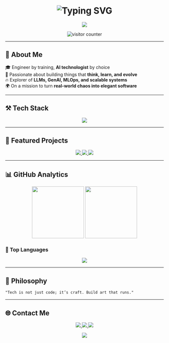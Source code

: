 <!-- Hero Section -->
<h1 align="center">
  <img src="https://readme-typing-svg.demolab.com?font=Fira+Code&weight=700&size=28&pause=1000&color=F76900&center=true&vCenter=true&width=700&lines=Hey%2C+I'm+Sayantan!;Engineer+%7C+AI+Builder+%7C+Cloud+Native+Thinker;Welcome+to+my+Digital+Universe!" alt="Typing SVG" />
</h1>

<p align="center">
  <img src="https://capsule-render.vercel.app/api?type=waving&height=200&text=Welcome%20to%20Sayantan's%20World!&fontAlign=40&fontAlignY=40&color=gradient&fontSize=40&animation=fadeIn" />
</p>

<p align="center">
  <img src="https://komarev.com/ghpvc/?username=Sayantan0008&style=for-the-badge&color=F76900&label=Profile+Views" alt="visitor counter"/>
</p>

---

## 🚀 About Me

🎓 Engineer by training, **AI technologist** by choice  
🧠 Passionate about building things that **think, learn, and evolve**  
🔥 Explorer of **LLMs, GenAI, MLOps, and scalable systems**  
🌍 On a mission to turn **real-world chaos into elegant software**

---

## ⚒️ Tech Stack

<p align="center">
  <img src="https://skillicons.dev/icons?i=python,cpp,java,js,react,flask,fastapi,nodejs,postgres,mongodb,docker,aws,linux,vscode,git,github" />
</p>

---

## 🌟 Featured Projects

<div align="center">
  
<a href="https://github.com/Sayantan0008/ai-study-buddy" target="_blank">
  <img src="https://github-readme-stats.vercel.app/api/pin/?username=Sayantan0008&repo=ai-study-buddy&theme=radical&border_color=ffa500" />
</a>

<a href="https://github.com/Sayantan0008/oncoassist" target="_blank">
  <img src="https://github-readme-stats.vercel.app/api/pin/?username=Sayantan0008&repo=oncoassist&theme=radical&border_color=ff4f93" />
</a>

<a href="https://github.com/Sayantan0008/newsbite" target="_blank">
  <img src="https://github-readme-stats.vercel.app/api/pin/?username=Sayantan0008&repo=newsbite&theme=radical&border_color=42caff" />
</a>

</div>

---

## 📊 GitHub Analytics

<p align="center">
  <img src="https://github-readme-stats.vercel.app/api?username=Sayantan0008&show_icons=true&theme=radical&hide_border=true" height="165" />
  <img src="https://github-readme-streak-stats.herokuapp.com?user=Sayantan0008&theme=radical&hide_border=true" height="165" />
</p>

### 🧪 Top Languages

<p align="center">
  <img src="https://github-readme-stats.vercel.app/api/top-langs/?username=Sayantan0008&layout=compact&theme=radical&hide_border=true&langs_count=8" />
</p>

---

## 💬 Philosophy

```txt
"Tech is not just code; it’s craft. Build art that runs."
```

---

## 🌐 Contact Me
<p align="center">
  <a href="mailto:sayantanghatak08@gmail.com">
    <img src="https://img.shields.io/badge/Gmail-D14836?style=for-the-badge&logo=gmail&logoColor=white" />
  </a>
  <a href="https://github.com/Sayantan0008">
    <img src="https://img.shields.io/badge/GitHub-000?style=for-the-badge&logo=github&logoColor=white" />
  </a>
  <a href="https://linkedin.com/in/yourprofile">
    <img src="https://img.shields.io/badge/LinkedIn-0077B5?style=for-the-badge&logo=linkedin&logoColor=white" />
  </a>
</p>

<p align="center">
  <img src="https://readme-typing-svg.demolab.com?font=Fira+Code&duration=3000&pause=1000&color=F76C6C&center=true&vCenter=true&width=600&lines=Thanks+for+scrolling!;Drop+a+star+%E2%AD%90+if+you+liked+my+work!;Let’s+code+the+future+together+%F0%9F%9A%80" />
</p>
